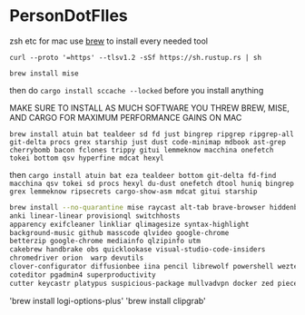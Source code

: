 # PersonDotFIles
zsh etc for mac
use [brew](https://brew.sh/) to install every needed tool 


`curl --proto '=https' --tlsv1.2 -sSf https://sh.rustup.rs | sh`

`brew install mise`

then do `cargo install sccache --locked` before you install anything

MAKE SURE TO INSTALL AS MUCH SOFTWARE YOU THREW BREW, MISE, AND CARGO FOR MAXIMUM PERFORMANCE GAINS ON MAC

`brew install atuin bat tealdeer sd fd just bingrep ripgrep ripgrep-all git-delta procs grex starship just dust code-minimap mdbook ast-grep cherrybomb bacon fclones trippy gitui lemmeknow macchina onefetch tokei bottom qsv hyperfine mdcat hexyl`


then `cargo install atuin bat eza tealdeer bottom git-delta fd-find macchina qsv tokei sd procs hexyl du-dust onefetch dtool huniq bingrep grex lemmeknow ripsecrets cargo-show-asm mdcat gitui starship`



```sh
brew install --no-quarantine mise raycast alt-tab brave-browser hiddenbar jetbrains-toolbox iterm2 codewhisperer stats displaylink swift-quit
anki linear-linear provisionql switchhosts
apparency exifcleaner linkliar qlimagesize syntax-highlight
background-music github masscode qlvideo google-chrome
betterzip google-chrome mediainfo qlzipinfo utm
cakebrew handbrake obs quicklookase visual-studio-code-insiders
chromedriver orion  warp devutils
clover-configurator diffusionbee iina pencil librewolf powershell wezterm
coteditor pgadmin4 superproductivity
cutter keycastr platypus suspicious-package mullvadvpn docker zed pieces

```

'brew install logi-options-plus'
'brew install clipgrab'
